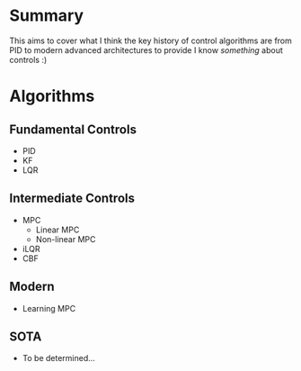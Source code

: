 # Summary

This aims to cover what I think the key history of control algorithms are from PID to modern advanced architectures to provide I know *something* about controls :)

# Algorithms
## Fundamental Controls
- PID 
- KF
- LQR

## Intermediate Controls
- MPC
    - Linear MPC
    - Non-linear MPC
- iLQR
- CBF

## Modern 
- Learning MPC

## SOTA
- To be determined...